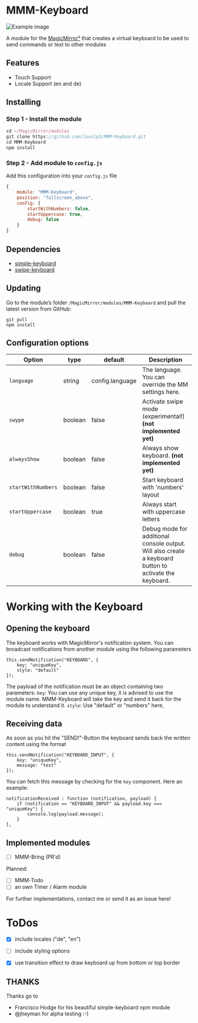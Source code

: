# MMM-Keyboard

![Example image](keyboard-example.jpg)

A module for the [MagicMirror²](https://github.com/MichMich/MagicMirror/) that creates a virtual keyboard to be used to send commands or text to other modules

## Features
 * Touch Support
 * Locale Support (en and de)

## Installing

### Step 1 - Install the module
```javascript
cd ~/MagicMirror/modules
git clone https://github.com/lavolp3/MMM-Keyboard.git
cd MMM-Keyboard
npm install
```

### Step 2 - Add module to `config.js`
Add this configuration into your `config.js` file
```javascript
{
    module: "MMM-Keyboard",
    position: "fullscreen_above",
    config: {
        startWithNumbers: false,
        startUppercase: true,
        debug: false
    }
}
```

## Dependencies

* [simple-keyboard](https://www.npmjs.com/package/simple-keyboard)
* [swipe-keyboard](https://www.npmjs.com/package/swipe-keyboard)

## Updating
Go to the module’s folder `/MagicMirror/modules/MMM-Keyboard` and pull the latest version from GitHub:
```
git pull
npm install
```

## Configuration options

| Option            | type   | default        | Description
|-------------------|--------|--------------- |-----------
| `language`        | string | config.language| The language. You can override the MM settings here.
| `swype`           | boolean| false          | Activate swipe mode (experimental!)  **(not implemented yet)**
| `alwaysShow`      | boolean| false          | Always show keyboard.  **(not implemented yet)**
| `startWithNumbers`| boolean| false          | Start keyboard with 'numbers' layout
| `startUppercase`  | boolean| true           | Always start with uppercase letters
| `debug`           | boolean| false          | Debug mode for additional console output. Will also create a keyboard button to activate the keyboard.


# Working with the Keyboard

## Opening the keyboard

The keyboard works with MagicMirror's notification system. You can broadcast notifications from another module using the following parameters
```
this.sendNotification("KEYBOARD", {
    key: "uniqueKey",
    style: "default"
});
```

The payload of the notification must be an object containing two parameters:
`key`: You can use any unique key, it is advised to use the module name. MMM-Keyboard will take the key and send it back for the module to understand it.
`style`: Use "default" or "numbers" here,

## Receiving data

As soon as you hit the "SEND!"-Button the keyboard sends back the written content using the format

```
this.sendNotification("KEYBOARD_INPUT", {
    key: "uniqueKey",
    message: "test"
});
```

You can fetch this message by checking for the `key` component. Here an example:

```
notificationReceived : function (notification, payload) {
    if (notification == "KEYBOARD_INPUT" && payload.key === "uniqueKey") {
        console.log(payload.message);
    }
},
```

## Implemented modules

- [ ] MMM-Bring (PR'd)

Planned:
- [ ] MMM-Todo
- [ ] an own Timer / Alarm module

For further implementations, contact me or send it as an issue here!


# ToDos

- [x] include locales ("de", "en")
- [ ] include styling options
- [x] use transition effect to draw keyboard up from bottom or top border


## THANKS

Thanks go to
- Francisco Hodge for his beautiful simple-keyboard npm module
- @jheyman for alpha testing :-)
